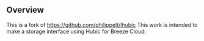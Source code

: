 ## Overview

This is a fork of https://github.com/philippelt/lhubic
This work is intended to make a storage interface using Hubic for Breeze Cloud.
